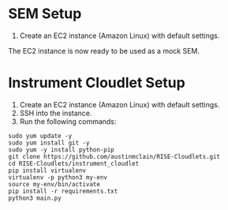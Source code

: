 # SEM Setup
1. Create an EC2 instance (Amazon Linux) with default settings.

The EC2 instance is now ready to be used as a mock SEM.

# Instrument Cloudlet Setup
1. Create an EC2 instance (Amazon Linux) with default settings.
2. SSH into the instance.
3. Run the following commands:
```
sudo yum update -y
sudo yum install git -y
sudo yum -y install python-pip
git clone https://github.com/austinmclain/RISE-Cloudlets.git
cd RISE-Cloudlets/instrument_cloudlet
pip install virtualenv
virtualenv -p python3 my-env
source my-env/bin/activate
pip install -r requirements.txt
python3 main.py
```